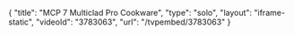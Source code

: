 {
    "title": "MCP 7 Multiclad Pro Cookware",
    "type": "solo",
    "layout": "iframe-static",
    "videoId": "3783063",
    "url": "\/tvpembed\/3783063"
}